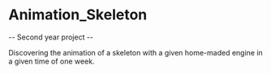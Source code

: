 # Animation_Skeleton

-- Second year project -- 

Discovering the animation of a skeleton with a given home-maded engine in a given time of one week.
